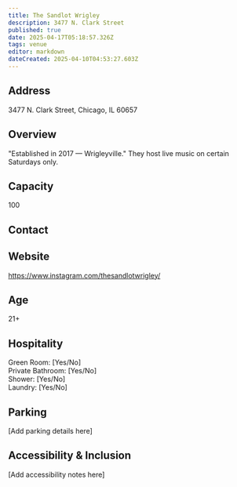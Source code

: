 ```yaml
---
title: The Sandlot Wrigley
description: 3477 N. Clark Street
published: true
date: 2025-04-17T05:18:57.326Z
tags: venue
editor: markdown
dateCreated: 2025-04-10T04:53:27.603Z
---
```


## Address

3477 N. Clark Street, Chicago, IL 60657

## Overview

"Established in 2017 — Wrigleyville." They host live music on certain Saturdays only.

## Capacity

100

## Contact



## Website

https://www.instagram.com/thesandlotwrigley/

## Age

21+

## Hospitality

Green Room: [Yes/No]  
Private Bathroom: [Yes/No]  
Shower: [Yes/No]  
Laundry: [Yes/No]

## Parking

[Add parking details here]

## Accessibility & Inclusion

[Add accessibility notes here]
